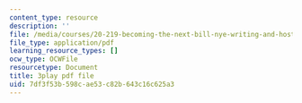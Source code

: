 ```yaml
---
content_type: resource
description: ''
file: /media/courses/20-219-becoming-the-next-bill-nye-writing-and-hosting-the-educational-show-january-iap-2015/7df3f53b598cae53c82b643c16c625a3_ftrKlCmELm4.pdf
file_type: application/pdf
learning_resource_types: []
ocw_type: OCWFile
resourcetype: Document
title: 3play pdf file
uid: 7df3f53b-598c-ae53-c82b-643c16c625a3
---
```

